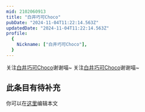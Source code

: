 ```yaml
---
mid: 2102060913
title: "白井巧可Choco"
pubDate: "2024-11-04T11:22:14.563Z"
updatedDate: "2024-11-04T11:22:14.563Z"
profile:
  {
    Nickname: ["白井巧可Choco"],
  }
---
```


关注[白井巧可Choco](https://space.bilibili.com/2102060913)谢谢喵~ 关注[白井巧可Choco](https://space.bilibili.com/2102060913)谢谢喵~

## 此条目有待补充
你可以在[这里](https://github.com/Yuhanawa/VTuber.ICU/edit/master/src/content/v/白井巧可Choco/index.md)编辑本文
